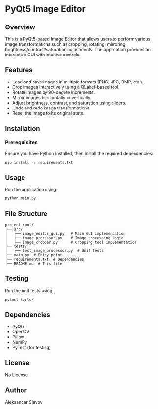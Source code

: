 # PyQt5 Image Editor

## Overview
This is a PyQt5-based Image Editor that allows users to perform various image transformations such as cropping, rotating, mirroring, brightness/contrast/saturation adjustments. The application provides an interactive GUI with intuitive controls.

## Features
- Load and save images in multiple formats (PNG, JPG, BMP, etc.).
- Crop images interactively using a QLabel-based tool.
- Rotate images by 90-degree increments.
- Mirror images horizontally or vertically.
- Adjust brightness, contrast, and saturation using sliders.
- Undo and redo image transformations.
- Reset the image to its original state.

## Installation
### Prerequisites
Ensure you have Python installed, then install the required dependencies:
```sh
pip install -r requirements.txt
```

## Usage
Run the application using:
```sh
python main.py
```

## File Structure
```
project_root/
│── src/
│   ├── image_editor_gui.py   # Main GUI implementation
│   ├── image_processor.py    # Image processing logic
│   ├── image_cropper.py      # Cropping tool implementation
│── tests/
│   ├── test_image_processor.py  # Unit tests
│── main.py  # Entry point
│── requirements.txt  # Dependencies
│── README.md  # This file
```

## Testing
Run the unit tests using:
```sh
pytest tests/
```

## Dependencies
- PyQt5
- OpenCV
- Pillow
- NumPy
- PyTest (for testing)

## License
No License

## Author
Aleksandar Slavov

